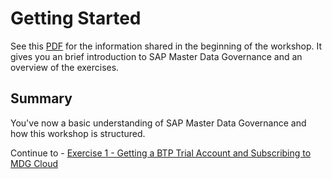 # Getting Started

See this [PDF](./DAT162-Presentation.pdf) for the information shared in the beginning of the workshop. It gives you an brief introduction to SAP Master Data Governance and an overview of the exercises.

## Summary

You've now a basic understanding of SAP Master Data Governance and how this workshop is structured.

Continue to - [Exercise 1 - Getting a BTP Trial Account and Subscribing to MDG Cloud](../ex1/README.md)
